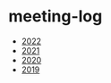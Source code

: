 # meeting-log

- [2022](2022/index.md)
- [2021](2021/index.md)
- [2020](2020/index.md)
- [2019](2019/index.md)
